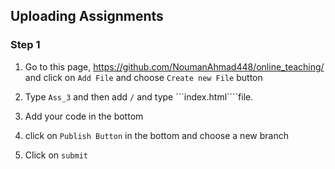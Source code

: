 ## Uploading Assignments


### Step 1
1. Go to this page, https://github.com/NoumanAhmad448/online_teaching/ and click on ```Add File``` and choose ```Create new File``` button
  
2. Type ```Ass_3``` and then add ```/``` and type  ```index.html````file.
3. Add your code in the bottom
4. click on ```Publish Button``` in the bottom and choose a new branch
5. Click on ```submit```

